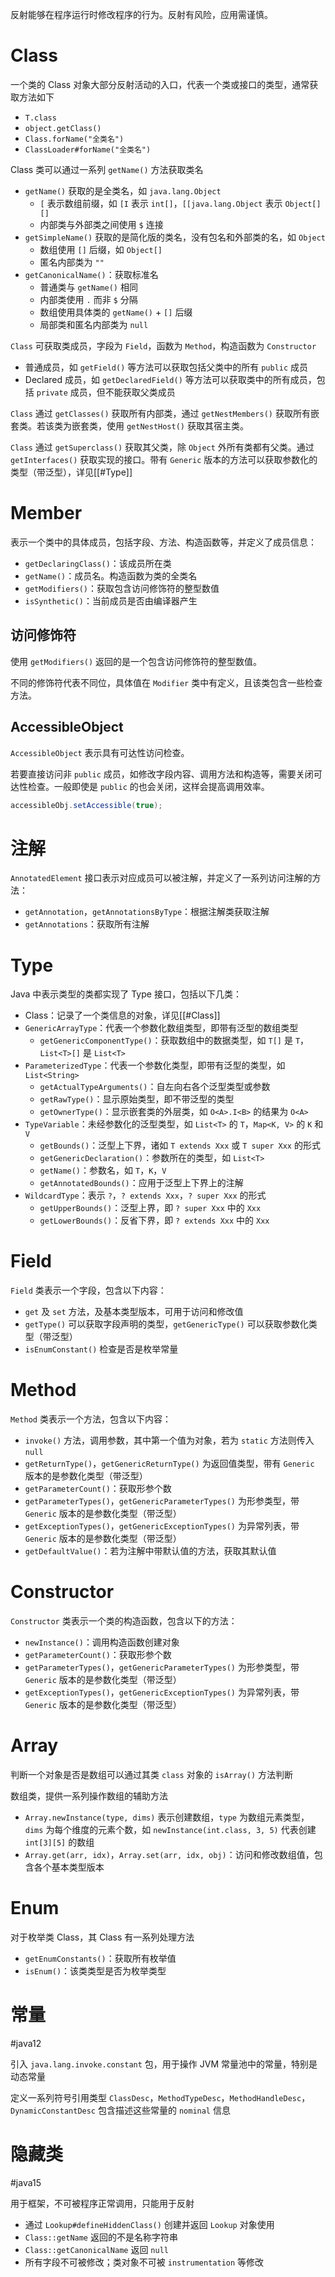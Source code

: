 反射能够在程序运行时修改程序的行为。反射有风险，应用需谨慎。
# Class

一个类的 Class 对象大部分反射活动的入口，代表一个类或接口的类型，通常获取方法如下

* `T.class`
* `object.getClass()`
* `Class.forName("全类名")`
* `ClassLoader#forName("全类名")`

Class 类可以通过一系列 `getName()` 方法获取类名

* `getName()` 获取的是全类名，如 `java.lang.Object`
    * `[` 表示数组前缀，如 `[I` 表示 `int[]`，`[[java.lang.Object` 表示 `Object[][]`
    * 内部类与外部类之间使用 `$` 连接
* `getSimpleName()` 获取的是简化版的类名，没有包名和外部类的名，如 `Object`
    * 数组使用 `[]` 后缀，如 `Object[]`
    * 匿名内部类为 `""`
* `getCanonicalName()`：获取标准名
	* 普通类与 `getName()` 相同
    * 内部类使用 `.` 而非 `$` 分隔
    * 数组使用具体类的 `getName()` + `[]` 后缀
  * 局部类和匿名内部类为 `null`

`Class` 可获取类成员，字段为 `Field`，函数为 `Method`，构造函数为 `Constructor`
* 普通成员，如 `getField()` 等方法可以获取包括父类中的所有 `public` 成员
* Declared 成员，如 `getDeclaredField()` 等方法可以获取类中的所有成员，包括 `private` 成员，但不能获取父类成员

`Class` 通过 `getClasses()` 获取所有内部类，通过 `getNestMembers()` 获取所有嵌套类。若该类为嵌套类，使用 `getNestHost()` 获取其宿主类。

`Class` 通过 `getSuperclass()` 获取其父类，除 `Object` 外所有类都有父类。通过 `getInterfaces()` 获取实现的接口。带有 `Generic` 版本的方法可以获取参数化的类型（带泛型），详见[[#Type]]
# Member

表示一个类中的具体成员，包括字段、方法、构造函数等，并定义了成员信息：
* `getDeclaringClass()`：该成员所在类
* `getName()`：成员名。构造函数为类的全类名
* `getModifiers()`：获取包含访问修饰符的整型数值
* `isSynthetic()`：当前成员是否由编译器产生
## 访问修饰符

使用 `getModifiers()` 返回的是一个包含访问修饰符的整型数值。

不同的修饰符代表不同位，具体值在 `Modifier` 类中有定义，且该类包含一些检查方法。
## AccessibleObject

`AccessibleObject` 表示具有可达性访问检查。

若要直接访问非 `public` 成员，如修改字段内容、调用方法和构造等，需要关闭可达性检查。一般即使是 `public` 的也会关闭，这样会提高调用效率。

```java
accessibleObj.setAccessible(true);
```
# 注解

`AnnotatedElement` 接口表示对应成员可以被注解，并定义了一系列访问注解的方法：
* `getAnnotation`，`getAnnotationsByType`：根据注解类获取注解
* `getAnnotations`：获取所有注解
# Type

Java 中表示类型的类都实现了 Type 接口，包括以下几类：
* Class：记录了一个类信息的对象，详见[[#Class]]
* `GenericArrayType`：代表一个参数化数组类型，即带有泛型的数组类型
    * `getGenericComponentType()`：获取数组中的数据类型，如 `T[]` 是 `T`，`List<T>[]` 是 `List<T>`
* `ParameterizedType`：代表一个参数化类型，即带有泛型的类型，如 `List<String>`
    * `getActualTypeArguments()`：自左向右各个泛型类型或参数
    * `getRawType()`：显示原始类型，即不带泛型的类型
    * `getOwnerType()`：显示嵌套类的外层类，如 `O<A>.I<B>` 的结果为 `O<A>`
* `TypeVariable`：未经参数化的泛型类型，如 `List<T>` 的 `T`，`Map<K, V>` 的 `K` 和 `V`
    * `getBounds()`：泛型上下界，诸如 `T extends Xxx` 或 `T super Xxx` 的形式
    * `getGenericDeclaration()`：参数所在的类型，如 `List<T>`
    * `getName()`：参数名，如 `T`，`K`，`V`
    * `getAnnotatedBounds()`：应用于泛型上下界上的注解
* `WildcardType`：表示 `?`，`? extends Xxx`，`? super Xxx` 的形式
    * `getUpperBounds()`：泛型上界，即 `? super Xxx` 中的 `Xxx`
    * `getLowerBounds()`：反省下界，即 `? extends Xxx` 中的 `Xxx`
# Field

`Field` 类表示一个字段，包含以下内容：
* `get` 及 `set` 方法，及基本类型版本，可用于访问和修改值
* `getType()` 可以获取字段声明的类型，`getGenericType()` 可以获取参数化类型（带泛型）
* `isEnumConstant()` 检查是否是枚举常量
# Method

`Method` 类表示一个方法，包含以下内容：
* `invoke()` 方法，调用参数，其中第一个值为对象，若为 `static` 方法则传入 `null`
* `getReturnType()`，`getGenericReturnType()` 为返回值类型，带有 `Generic` 版本的是参数化类型（带泛型）
* `getParameterCount()`：获取形参个数
* `getParameterTypes()`，`getGenericParameterTypes()` 为形参类型，带 `Generic` 版本的是参数化类型（带泛型）
* `getExceptionTypes()`，`getGenericExceptionTypes()` 为异常列表，带 `Generic` 版本的是参数化类型（带泛型）
* `getDefaultValue()`：若为注解中带默认值的方法，获取其默认值
# Constructor

`Constructor` 类表示一个类的构造函数，包含以下的方法：
* `newInstance()`：调用构造函数创建对象
* `getParameterCount()`：获取形参个数
* `getParameterTypes()`，`getGenericParameterTypes()` 为形参类型，带 `Generic` 版本的是参数化类型（带泛型）
* `getExceptionTypes()`，`getGenericExceptionTypes()` 为异常列表，带 `Generic` 版本的是参数化类型（带泛型）
# Array

判断一个对象是否是数组可以通过其类 `class` 对象的 `isArray()` 方法判断

数组类，提供一系列操作数组的辅助方法
* `Array.newInstance(type, dims)` 表示创建数组，`type` 为数组元素类型，`dims` 为每个维度的元素个数，如 `newInstance(int.class, 3, 5)` 代表创建 `int[3][5]` 的数组
* `Array.get(arr, idx)`，`Array.set(arr, idx, obj)`：访问和修改数组值，包含各个基本类型版本
# Enum

对于枚举类 Class，其 Class 有一系列处理方法
* `getEnumConstants()`：获取所有枚举值
* `isEnum()`：该类类型是否为枚举类型
# 常量
#java12 

引入 `java.lang.invoke.constant` 包，用于操作 JVM 常量池中的常量，特别是动态常量

定义一系列符号引用类型 `ClassDesc`，`MethodTypeDesc`，`MethodHandleDesc`，`DynamicConstantDesc` 包含描述这些常量的 `nominal` 信息
# 隐藏类
#java15 

用于框架，不可被程序正常调用，只能用于反射
* 通过 `Lookup#defineHiddenClass()` 创建并返回 `Lookup` 对象使用
* `Class::getName` 返回的不是名称字符串
* `Class::getCanonicalName` 返回 `null`
* 所有字段不可被修改；类对象不可被 `instrumentation` 等修改